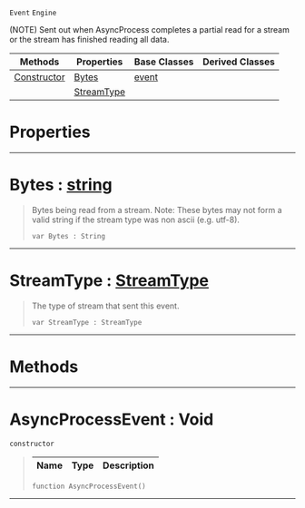  `Event` `Engine`



(NOTE) Sent out when AsyncProcess completes a partial read for a stream or the stream has finished reading all data.

|Methods|Properties|Base Classes|Derived Classes|
|---|---|---|---|
|[ Constructor](https://github.com/zeroengineteam/ZeroDocs/code_reference/class_reference/asyncprocessevent.markdown#asyncprocessevent-void)|[ Bytes](https://github.com/zeroengineteam/ZeroDocs/code_reference/class_reference/asyncprocessevent.markdown#bytes-zero-engine-docume)|[event](https://github.com/zeroengineteam/ZeroDocs/code_reference/class_reference/event.markdown)| |
| |[ StreamType](https://github.com/zeroengineteam/ZeroDocs/code_reference/class_reference/asyncprocessevent.markdown#streamtype-zero-engine-d)| | |


 #  Properties


---  
 #  Bytes : [string](https://github.com/zeroengineteam/ZeroDocs/code_reference/zilch_base_types/string.markdown)

> Bytes being read from a stream. Note: These bytes may not form a valid string if the stream type was non ascii (e.g. utf-8).
> ``` lang=cpp, name=Zilch
> var Bytes : String


---  
 #  StreamType : [StreamType](https://github.com/zeroengineteam/ZeroDocs/code_reference/enum_reference.markdown#streamtype)

> The type of stream that sent this event.
> ``` lang=cpp, name=Zilch
> var StreamType : StreamType


---  
 #  Methods


---  
 #  AsyncProcessEvent : Void

 `constructor`

> 
> |Name|Type|Description|
> |---|---|---|
> ``` lang=cpp, name=Zilch
> function AsyncProcessEvent()
> ``` 


---  
 

 